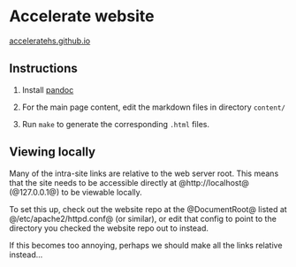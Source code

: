 Accelerate website
==================

[acceleratehs.github.io](https://acceleratehs.github.io)

## Instructions

  1. Install [pandoc](http://pandoc.org)

  1. For the main page content, edit the markdown files in directory `content/`

  1. Run `make` to generate the corresponding `.html` files.


## Viewing locally

Many of the intra-site links are relative to the web server root. This means
that the site needs to be accessible directly at @http://localhost@
(@127.0.0.1@) to be viewable locally.

To set this up, check out the website repo at the @DocumentRoot@ listed at
@/etc/apache2/httpd.conf@ (or similar), or edit that config to point to the
directory you checked the website repo out to instead.

If this becomes too annoying, perhaps we should make all the links relative
instead...

